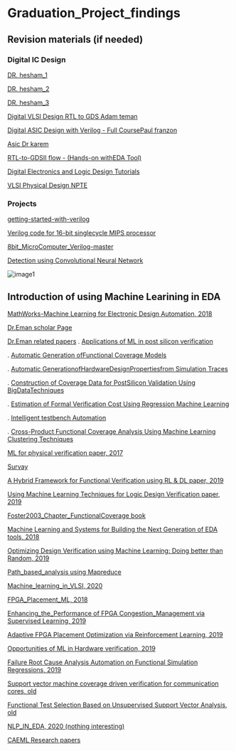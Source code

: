 # Graduation_Project_findings

## Revision materials (if needed)

### Digital IC Design

[DR. hesham_1](https://www.youtube.com/watchv=cBcDbnc0pdU&list=PLMSBalys69yzvAKErDt7tT7O-iIKPlOCP)

[DR. hesham_2](https://www.youtube.com/watchv=HAAVY4n4aX8&list=PLMSBalys69yxoIjeZ2Q3fxs69cGCU14B1)

[DR. hesham_3](https://www.youtube.com/watchv=kRGkvFoN0tc&list=PLMSBalys69yw1tSoF42QW9jbbC0-UeCAy)

[Digital VLSI Design RTL to GDS Adam teman](https://www.youtube.com/watchv=RbZ3BXbd6_k&list=PLZU5hLL_713x0_AV_rVbay0pWmED7992G)

[Digital ASIC Design with Verilog - Full CoursePaul franzon](https://www.youtube.com/watch?v=qeeahSeKiU&list=PLfGJEQLQIDBN0VsXQ68_FEYyqcym8CTDN)

[Asic Dr karem](https://www.youtube.com/watchv=fFB6qHtdARE&list=PLyWAP9QBe16qWQzq_IQtGKO9Yz8QvCWvY)

[RTL-to-GDSII flow - (Hands-on withEDA Tool)](https://www.youtube.com/watchv=THXPuNNdPqw&list=PLC7JCwKQnjL5QPkGGEtO2TFAW9oW8c_W3)

[Digital Electronics and Logic Design Tutorials](https://www.geeksforgeeks.org/digital-electronics-logic-designtutorials/#registers)

[VLSI Physical Design NPTE](https://www.youtube.com/watchv=lRpt1fCHd8Y&list=PLCmoXVuSEVHlEJi3SwdyJ4EICffuyqpjk)

### Projects

[getting-started-with-verilog](https://github.com/aklsh/getting-started-withverilog)

[Verilog code for 16-bit singlecycle MIPS processor](https://www.fpga4student.com/2017/01/verilog-code-for-single-cycle-MIPS-processor.html)

[8bit_MicroComputer_Verilog-master](https://github.com/TheSUPERCD/8bit_MicroComputer_Verilog)

[Detection using Convolutional Neural Network](https://github.com/AniketBadhan/Convolutional-Neural-Network)

![image1](http://url/to/img.png)


## Introduction of using Machine Learining in EDA

[MathWorks-Machine Learning for Electronic Design Automation, 2018](https://www.mathworks.com/videos/machine-learning-for-electronic-design-automation-1544592067829.html)


[Dr.Eman scholar Page](https://scholar.google.com/citations?user=PmLFQ6MAAAAJ&hl=en)

[Dr.Eman related papers](https://drive.google.com/drive/folders/1F1Bz0UdlsArpcrb6x91M_eb0I9j2iLct)
. [Applications of ML in post silicon verification](https://drive.google.com/file/d/1qFfCdktGUj_HGj2ZqpTfsJPpWcbOpZ_-/view?usp=sharing)

. [Automatic Generation ofFunctional Coverage Models](https://drive.google.com/file/d/192vrvIxWjOoy59pAS1d4r-PCrO0KkhBb/view?usp=sharing)

. [Automatic GenerationofHardwareDesignPropertiesfrom Simulation Traces](https://drive.google.com/file/d/15Agu3lCFqclDEepNkQ8qXGpyUerDUD2w/view?usp=sharing)

. [Construction of Coverage Data for PostSilicon Validation Using BigDataTechniques](https://drive.google.com/drive/folders/1F1Bz0UdlsArpcrb6x91M_eb0I9j2iLct)

. [Estimation of Formal Verification Cost Using Regression Machine Learning](https://drive.google.com/file/d/1o3Vim7XfluYDo-WkaYPc1BGhVIkzlNzj/view?usp=sharing)

. [Intelligent testbench Automation](https://drive.google.com/file/d/1lfGWzPGzK8c7BCPm84J4gBYoiS1vTxVH/view?usp=sharing)

. [Cross-Product Functional Coverage Analysis Using Machine Learning Clustering Techniques](https://drive.google.com/file/d/1f5fBCA7IE5GQrLO99LQHZ49BWJ0fYXCm/view?usp=sharing)


[ML for physical verification paper, 2017](http://edpsieee.ieeesiliconvalley.org/EDP2017/Papers/4_Paul_Franzon.pdf)

[Survay](https://docs.google.com/document/d/1ZuJDcnggOVx0YA1xEHlm256NxnuOgnm1tpeHjAtpjq8/edit)

[A Hybrid Framework for Functional Verification using RL & DL paper, 2019](https://drive.google.com/file/d/1AOvkR2N8CjxcWdcDQthx-AZDuGJZy0fu/view?usp=sharing)

[Using Machine Learning Techniques for Logic Design Verification paper, 2019](https://drive.google.com/file/d/1AqPGoPGfgKL-DpyYEnGLSxBv6LspWNLT/view?usp=sharing)

[Foster2003_Chapter_FunctionalCoverage book](https://drive.google.com/file/d/1AqPGoPGfgKL-DpyYEnGLSxBv6LspWNLT/view?usp=sharing)

[Machine Learning and Systems for Building the Next Generation of EDA tools, 2018](https://drive.google.com/file/d/1ZXo9J_MJQf6Y7cOwpRkGFb6nznueTHM9/view?usp=sharing)

[Optimizing Design Verification using Machine Learning: Doing better than Random, 2019](https://drive.google.com/file/d/1V1bhUN7XoGmf7V9uFicPqr_USch3g8j6/view?usp=sharing)

[Path_based_analysis using Mapreduce](https://drive.google.com/file/d/1022nXV1U_a2msediHrj81aa8c56oc9hd/view?usp=sharing)

[Machine_learning_in_VLSI, 2020](https://drive.google.com/file/d/17UZ5_qEcdClMXqOO8kLlnL2qjA40aCrC/view)

[FPGA_Placement_ML, 2018](https://drive.google.com/file/d/1nB3BkEEM-mSMHQ6acXazm48zKpekimfi/view)

[Enhancing_the_Performance of FPGA Congestion_Management via Supervised Learning, 2019](https://drive.google.com/file/d/1HBoJYi_I4QeSkvlk5aSlhaWq3__MgjqU/view)

[Adaptive FPGA Placement Optimization via Reinforcement Learning, 2019](https://drive.google.com/file/d/10waORRDHjPNBSJvR6BJjBYbKCau1LNda/view)

[Opportunities of ML in Hardware verification, 2019](https://drive.google.com/file/d/1KXeyivQH0d8BrwN7dCVHBQZC2EJYt8FS/view)

[Failure Root Cause Analysis Automation on Functional Simulation Regressions, 2019](https://drive.google.com/file/d/1YyiDGkwOKLPWCWw1jD8xk0qp5tsjFG1m/view)

[Support vector machine coverage driven verification for communication cores, old](https://drive.google.com/file/d/19HKPXceaiUJnlPdPA1ucrrKpix5afaSe/view)

[Functional Test Selection Based on Unsupervised Support Vector Analysis, old](https://drive.google.com/file/d/1iGpO2az4rUu3yHHfETUrc7TCwXcnPWCQ/view)

[NLP_IN_EDA, 2020 (nothing interesting)](https://drive.google.com/file/d/1NtNAFIrCX6lCjSuS3Ge7ldBPUPOCKxMh/view)

[CAEML Research papers](https://publish.illinois.edu/advancedelectronics/completed-projects/)

